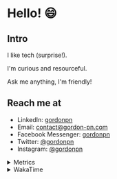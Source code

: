 # Hello! 😄

## Intro

I like tech (surprise!).

I'm curious and resourceful.

Ask me anything, I'm friendly!

## Reach me at

- LinkedIn: [gordonpn](https://www.linkedin.com/in/gordonpn/)
- Email: [contact@gordon-pn.com](mailto:contact@gordon-pn.com)
- Facebook Messenger: [gordonpn](https://www.messenger.com/t/Gordonpn)
- Twitter: [@gordonpn](https://twitter.com/Gordonpn)
- Instagram: [@gordonpn](https://www.instagram.com/gordonpn/)

<details>
  <summary>Metrics</summary>

  <img align="center" src="https://github.com/gordonpn/gordonpn/blob/master/github-metrics.svg" alt="GitHub Metrics">

</details>

<details>
  <summary>WakaTime</summary>

  <!--START_SECTION:waka-->
📊 **This Week I Spent My Time On** 

```text
💬 Programming Languages: 
Java                     8 hrs 28 mins       ██████████████████████░░░   88.85 % 
Brazil Dependency Config 22 mins             █░░░░░░░░░░░░░░░░░░░░░░░░   03.89 % 
TypeScript               16 mins             █░░░░░░░░░░░░░░░░░░░░░░░░   02.83 % 
XML                      12 mins             █░░░░░░░░░░░░░░░░░░░░░░░░   02.23 % 
JSON                     11 mins             ░░░░░░░░░░░░░░░░░░░░░░░░░   01.95 % 

🔥 Editors: 
Intellijidea             9 hrs 31 mins       █████████████████████████   100.00 % 
```


 Last Updated on 18/06/2024 16:23:24 UTC
<!--END_SECTION:waka-->
</details>
